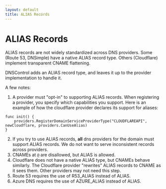 ```yaml
---
layout: default
title: ALIAS Records
---
```


# ALIAS Records

ALIAS records are not widely standardized across DNS providers. Some (Route 53, DNSimple) have a native ALIAS record type. Others (Cloudflare) implement transparent CNAME flattening.

DNSControl adds an ALIAS record type, and leaves it up to the provider implementation to handle it.

A few notes:

1. A provider must "opt-in" to supporting ALIAS records. When registering a provider, you specify which capabilities you support. Here is an example of how the
  cloudflare provider declares its support for aliases:

```
func init() {
	providers.RegisterDomainServiceProviderType("CLOUDFLAREAPI", newCloudflare, providers.CanUseAlias)
}
```

2. If you try to use ALIAS records, **all** dns providers for the domain must support ALIAS records. We do not want to serve inconsistent records across providers.
3. CNAMEs at `@` are disallowed, but ALIAS is allowed.
4. Cloudflare does not have a native ALIAS type, but CNAMEs behave similarly. The Cloudflare provider "rewrites" ALIAS records to CNAME as it sees them. Other providers may not need this step.
5. Route 53 requires the use of R53_ALIAS instead of ALIAS.
6. Azure DNS requires the use of AZURE_ALIAS instead of ALIAS.
